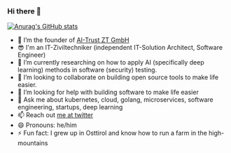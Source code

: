 ### Hi there 👋

[![Anurag's GitHub stats](https://github-readme-stats.vercel.app/api?username=muehlburger)](https://github.com/muehlburger/github-readme-stats)

- 🔭 I’m the founder of [AI-Trust ZT GmbH](https://www.it-zt.at)
- 😎 I'm an IT-Ziviltechniker (independent IT-Solution Architect, Software Engineer)
- 🌱 I’m currently researching on how to apply AI (specifically deep learning) methods in software (security) testing.
- 👯 I’m looking to collaborate on building open source tools to make life easier.
- 🤔 I’m looking for help with building software to make life easier
- 💬 Ask me about kubernetes, cloud, golang, microservices, software engineering, startups, deep learning
- 📫 Reach out [me at twitter](https://twitter.com/hmuehlburger)
- 😄 Pronouns: he/him
- ⚡ Fun fact: I grew up in Osttirol and know how to run a farm in the high-mountains
